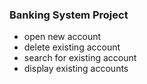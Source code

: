 ### Banking System Project
- open new account
- delete existing account
- search for existing account
- display existing accounts